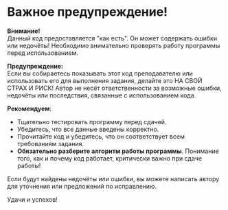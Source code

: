 # Важное предупреждение!

**Внимание!**  
Данный код предоставляется "как есть". Он может содержать ошибки или недочёты! Необходимо внимательно проверять работу программы перед использованием.  

**Предупреждение:**  
Если вы собираетесь показывать этот код преподавателю или использовать его для выполнения задания, делайте это НА СВОЙ СТРАХ И РИСК! Автор не несёт ответственности за возможные ошибки, недочёты или последствия, связанные с использованием кода.

**Рекомендуем**:
- Тщательно тестировать программу перед сдачей.
- Убедитесь, что все данные введены корректно.
- Прочитайте код и убедитесь, что он соответствует всем требованиям задания.
- **Обязательно разберите алгоритм работы программы**. Понимание того, как и почему код работает, критически важно при сдаче работы!

Если будут найдены недочёты или ошибки, вы можете написать автору для уточнения или предложений по исправлению.

Удачи и успехов!
